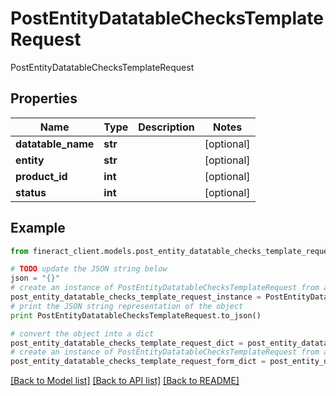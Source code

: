 # PostEntityDatatableChecksTemplateRequest

PostEntityDatatableChecksTemplateRequest

## Properties

Name | Type | Description | Notes
------------ | ------------- | ------------- | -------------
**datatable_name** | **str** |  | [optional] 
**entity** | **str** |  | [optional] 
**product_id** | **int** |  | [optional] 
**status** | **int** |  | [optional] 

## Example

```python
from fineract_client.models.post_entity_datatable_checks_template_request import PostEntityDatatableChecksTemplateRequest

# TODO update the JSON string below
json = "{}"
# create an instance of PostEntityDatatableChecksTemplateRequest from a JSON string
post_entity_datatable_checks_template_request_instance = PostEntityDatatableChecksTemplateRequest.from_json(json)
# print the JSON string representation of the object
print PostEntityDatatableChecksTemplateRequest.to_json()

# convert the object into a dict
post_entity_datatable_checks_template_request_dict = post_entity_datatable_checks_template_request_instance.to_dict()
# create an instance of PostEntityDatatableChecksTemplateRequest from a dict
post_entity_datatable_checks_template_request_form_dict = post_entity_datatable_checks_template_request.from_dict(post_entity_datatable_checks_template_request_dict)
```
[[Back to Model list]](../README.md#documentation-for-models) [[Back to API list]](../README.md#documentation-for-api-endpoints) [[Back to README]](../README.md)


